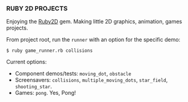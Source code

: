 ### RUBY 2D PROJECTS ###

Enjoying the [Ruby2D](https://www.ruby2d.com/learn/colors/) gem. Making little 2D graphics, animation, games projects.

From project root, run the `runner` with an option for the specific demo:

```
$ ruby game_runner.rb collisions
```

Current options:
* Component demos/tests: `moving_dot`, `obstacle`
* Screensavers:  `collisions`, `multiple_moving_dots`, `star_field`, `shooting_star`.
* Games: `pong`. Yes, Pong!